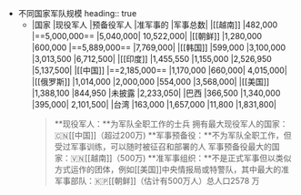 - 不同国家军队规模
  heading:: true
	- |国家	|现役军人	|预备役军人	|准军事的	|军事总数|
	  |[[越南]]	|482,000	|==5,000,000==	|5,040,000|	10,522,000|
	  |[[朝鲜]]	|1,280,000	|600,000	|==5,889,000==	|7,769,000|
	  |[[韩国]]	|599,000	|3,100,000	|3,013,500	|6,712,500|
	  |[[印度]]	|1,455,550	|1,155,000	|2,526,950	|5,137,500|
	  |[[中国]]	|==2,185,000==	|1,170,000	|660,000|	4,015,000|
	  |[[俄罗斯]]	|1,014,000	|2,000,000	|554,000	|3,568,000|
	  |[[美国]]	|1,388,100	|844,950	|未披露	|2,233,050|
	  |巴西	|366,500	|1,340,000	|395,000|	2,101,500|
	  |台湾	|163,000	|1,657,000	|11,800	|1,831,800|
	  > **现役军人：**为军队全职工作的士兵 拥有最大现役军人的国家：🇨🇳[[中国]]（超过200万)
	  **军事预备役：**不为军队全职工作，但受过军事训练，可以随时被征召和部署的人 军事预备役最大的国家：🇻🇳[[越南]]（500万)
	  **准军事组织：**不是正式军事但以类似方式运作的团体，例如[[美国]]中央情报局或特警队，其中最大的准军事部队：🇰🇵[[朝鲜]]（估计有500万人）总人口2578 万